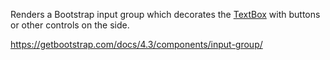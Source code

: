 Renders a Bootstrap input group which decorates the [TextBox](/docs/controls/builtin/TextBox/{branch}) with buttons or other controls on the side.

<https://getbootstrap.com/docs/4.3/components/input-group/>
